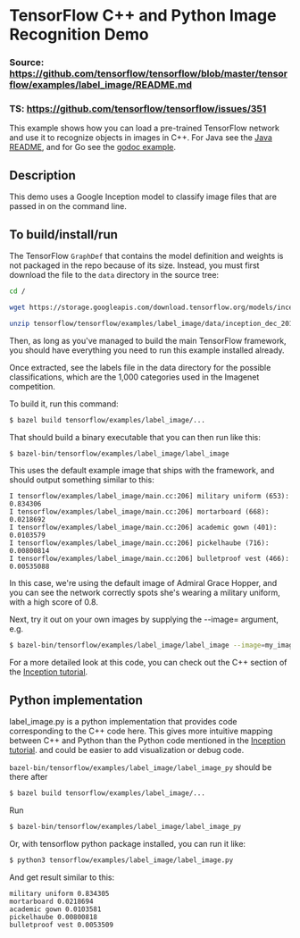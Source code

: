 # TensorFlow C++ and Python Image Recognition Demo

### Source:  https://github.com/tensorflow/tensorflow/blob/master/tensorflow/examples/label_image/README.md

### TS: https://github.com/tensorflow/tensorflow/issues/351

This example shows how you can load a pre-trained TensorFlow network and use it
to recognize objects in images in C++. For Java see the [Java
README](https://github.com/tensorflow/tensorflow/tree/master/tensorflow/java),
and for Go see the [godoc
example](https://godoc.org/github.com/tensorflow/tensorflow/tensorflow/go#ex-package).

## Description

This demo uses a Google Inception model to classify image files that are passed
in on the command line.

## To build/install/run

The TensorFlow `GraphDef` that contains the model definition and weights is not
packaged in the repo because of its size. Instead, you must first download the
file to the `data` directory in the source tree:

```bash
cd /

wget https://storage.googleapis.com/download.tensorflow.org/models/inception_dec_2015.zip -O tensorflow/tensorflow/examples/label_image/data/inception_dec_2015.zip

unzip tensorflow/tensorflow/examples/label_image/data/inception_dec_2015.zip -d tensorflow/tensorflow/examples/label_image/data/
```

Then, as long as you've managed to build the main TensorFlow framework, you
should have everything you need to run this example installed already.

Once extracted, see the labels file in the data directory for the possible
classifications, which are the 1,000 categories used in the Imagenet
competition.

To build it, run this command:

```bash
$ bazel build tensorflow/examples/label_image/...
```

That should build a binary executable that you can then run like this:

```bash
$ bazel-bin/tensorflow/examples/label_image/label_image
```

This uses the default example image that ships with the framework, and should
output something similar to this:

```
I tensorflow/examples/label_image/main.cc:206] military uniform (653): 0.834306
I tensorflow/examples/label_image/main.cc:206] mortarboard (668): 0.0218692
I tensorflow/examples/label_image/main.cc:206] academic gown (401): 0.0103579
I tensorflow/examples/label_image/main.cc:206] pickelhaube (716): 0.00800814
I tensorflow/examples/label_image/main.cc:206] bulletproof vest (466): 0.00535088
```

In this case, we're using the default image of Admiral Grace Hopper, and you can
see the network correctly spots she's wearing a military uniform, with a high
score of 0.8.

Next, try it out on your own images by supplying the --image= argument, e.g.

```bash
$ bazel-bin/tensorflow/examples/label_image/label_image --image=my_image.png
```

For a more detailed look at this code, you can check out the C++ section of the
[Inception tutorial](https://www.tensorflow.org/tutorials/image_recognition/).

## Python implementation

label_image.py is a python implementation that provides code corresponding
to the C++ code here. This gives more intuitive mapping between C++ and
Python than the Python code mentioned in the
[Inception tutorial](https://www.tensorflow.org/tutorials/image_recognition/).
and could be easier to add visualization or debug code.


`bazel-bin/tensorflow/examples/label_image/label_image_py` should be there after
```bash
$ bazel build tensorflow/examples/label_image/...
```

Run

```bash
$ bazel-bin/tensorflow/examples/label_image/label_image_py
```

Or, with tensorflow python package installed, you can run it like:
```bash
$ python3 tensorflow/examples/label_image/label_image.py
```

And get result similar to this:
```
military uniform 0.834305
mortarboard 0.0218694
academic gown 0.0103581
pickelhaube 0.00800818
bulletproof vest 0.0053509
```
